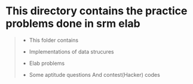 # This directory contains the practice problems done in srm elab

> * This folder contains
> 
> * Implementations of data strucures
>
> * Elab problems
>
> * Some aptitude questions And contest(Hacker) codes